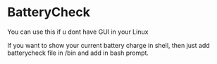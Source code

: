# BatteryCheck

You can use this if u dont have GUI in your Linux

If you want to show your current battery charge in shell, then just add batterycheck file in /bin and add in bash prompt.

